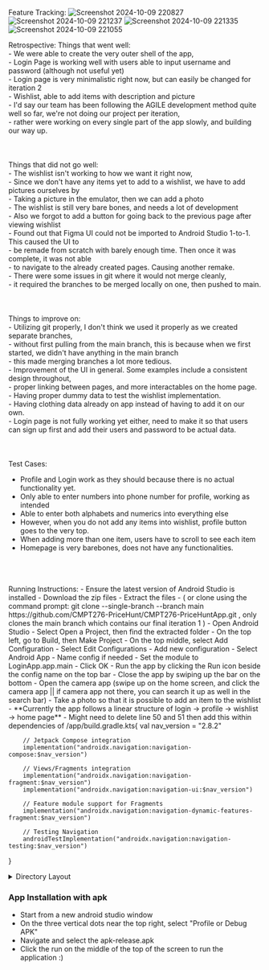 Feature Tracking:
![Screenshot 2024-10-09 220827](https://github.com/user-attachments/assets/394d2819-a52d-4440-b09c-8e32a82c60d8)
![Screenshot 2024-10-09 221237](https://github.com/user-attachments/assets/1421941d-c7ee-4964-b64a-2d9a1a461910)
![Screenshot 2024-10-09 221335](https://github.com/user-attachments/assets/62e8c895-2a4f-4a59-9f3f-2f75cde9b083)
![Screenshot 2024-10-09 221055](https://github.com/user-attachments/assets/52ee1ea5-e2d5-4c18-8a23-c4dbd037046b)

Retrospective:
Things that went well:<br/> - We were able to create the very outer shell of the app,<br/>
                       - Login Page is working well with users able to input username and password (although not useful yet)<br/>
                       - Login page is very minimalistic right now, but can easily be changed for iteration 2<br/>
                       - Wishlist, able to add items with description and picture<br/>
                       - I'd say our team has been following the AGILE development method quite well so far, we're not doing our project per iteration,<br/> 
                       - rather were working on every single part of the app slowly, and building our way up.<br/>
<br/>
<br/>
<br/>
Things that did not go well:<br/> - The wishlist isn't working to how we want it right now,<br/>
                             - Since we don't have any items yet to add to a wishlist, we have to add pictures ourselves by<br/> 
                             - Taking a picture in the emulator, then we can add a photo<br/>
                             - The wishlist is still very bare bones, and needs a lot of development<br/>
                             - Also we forgot to add a button for going back to the previous page after viewing wishlist<br/>
                             - Found out that Figma UI could not be imported to Android Studio 1-to-1. This caused the UI to <br/>
                             - be remade from scratch with barely enough time. Then once it was complete, it was not able <br/>
                             - to navigate to the already created pages. Causing another remake. <br/>
                             - There were some issues in git where it would not merge cleanly, <br/>
                             - it required the branches to be merged locally on one, then pushed to main.<br/>
<br/>
<br/>
<br/>
Things to improve on:<br/> - Utilizing git properly, I don't think we used it properly as we created separate branches,<br/>
                      - without first pulling from the main branch, this is because when we first started, we didn't have anything in the main branch<br/>
                      - this made merging branches a lot more tedious.<br/>
                      - Improvement of the UI in general. Some examples include a consistent design throughout, <br/>
                      - proper linking between pages, and more interactables on the home page. <br/>
                      - Having proper dummy data to test the wishlist implementation. <br/>
                      - Having clothing data already on app instead of having to add it on our own. <br/>
                      - Login page is not fully working yet either, need to make it so that users can sign up first and add their users and password to be actual data.<br/>
<br/>
<br/>
<br/>
Test Cases:<br/>
- Profile and Login work as they should because there is no actual functionality yet.
- Only able to enter numbers into phone number for profile, working as intended
- Able to enter both alphabets and numerics into everything else
- However, when you do not add any items into wishlist, profile button goes to the very top.
- When adding more than one item, users have to scroll to see each item
- Homepage is very barebones, does not have any functionalities.
<br/>
<br/>
<br/>
Running Instructions:
- Ensure the latest version of Android Studio is installed
- Download the zip files 
- Extract the files
- ( or clone using the command prompt: git clone --single-branch --branch main https://github.com/CMPT276-PriceHunt/CMPT276-PriceHuntApp.git , only clones the main branch which contains our final iteration 1 )
- Open Android Studio
- Select Open a Project, then find the extracted folder
- On the top left, go to Build, then Make Project
- On the top middle, select Add Configuration
- Select Edit Configurations
- Add new configuration
- Select Android App
- Name config if needed
- Set the module to LoginApp.app.main
- Click OK
- Run the app by clicking the Run icon beside the config name on the top bar
- Close the app by swiping up the bar on the bottom
- Open the camera app (swipe up on the home screen, and click the camera app || if camera app not there, you can search it up as well in the search bar)
- Take a photo so that it is possible to add an item to the wishlist
- **Currently the app follows a linear structure of login -> profile -> wishlist -> home page**
- Might need to delete line 50 and 51 then add this within dependencies of /app/build.gradle.kts{
        val nav_version = "2.8.2"

        // Jetpack Compose integration
        implementation("androidx.navigation:navigation-compose:$nav_version")

        // Views/Fragments integration
        implementation("androidx.navigation:navigation-fragment:$nav_version")
        implementation("androidx.navigation:navigation-ui:$nav_version")

        // Feature module support for Fragments
        implementation("androidx.navigation:navigation-dynamic-features-fragment:$nav_version")

        // Testing Navigation
        androidTestImplementation("androidx.navigation:navigation-testing:$nav_version")
}



<details>
  <summary>Directory Layout</summary>
  
# Directory Layout:
    .
    ├── idea                                         # Tools for IDE
    ├── app                                          # Compiled files (alternatively `dist`)
    │   ├── src                                      # Documentation files (alternatively `doc`)
    │   │   ├── main
    │   │   │   ├── java
    │   │   │   │   ├── com
    │   │   │   │   │   ├── example
    │   │   │   │   │   │   │   ├── loginapp        # Java and Kotlin source code
    │   │   │   │   ├── res                         # All non-code resources (layouts, drawables)
    ├── gradle                                      # Build automation tool
    ├── gitignore                                    
    ├── README.md                                   
    ├── build.gradle.kits
    ├── gradle.properties
    ├── gradlew
    ├── gradlew.bat
    ├── readME-old.md                                # Old README
    └── settings.gradle.kts
</details>

### App Installation with apk
- Start from a new android studio window
- On the three vertical dots near the top right, select "Profile or Debug APK"
- Navigate and select the apk-release.apk
- Click the run on the middle of the top of the screen to run the application :)
